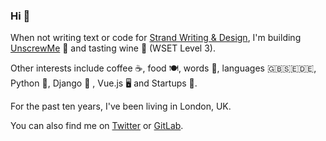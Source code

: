 ### Hi 👋

When not writing text or code for [Strand Writing & Design](https://strand-uk.com/), I'm  building [UnscrewMe](https://www.unscrewme.co.uk/) 🍾 and tasting wine 🍷 (WSET Level 3).

Other interests include coffee ☕️, food 🍽, words 📔, languages 🇬🇧🇸🇪🇩🇪, Python 🐍, Django 🦄 , Vue.js 🖥 and Startups 🚀.

For the past ten years, I've been living in London, UK.

You can also find me on [Twitter](https://twitter.com/goetzb) or [GitLab](https://gitlab.com/goetz).

<!--
**goetzb/goetzb** is a ✨ _special_ ✨ repository because its `README.md` (this file) appears on your GitHub profile.

Here are some ideas to get you started:

- 🔭 I’m currently working on ...
- 🌱 I’m currently learning ...
- 👯 I’m looking to collaborate on ...
- 🤔 I’m looking for help with ...
- 💬 Ask me about ...
- 📫 How to reach me: ...
- 😄 Pronouns: ...
- ⚡ Fun fact: ...
-->
